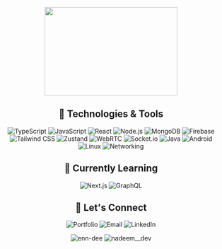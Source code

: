 

<p align="center">
  <img src="https://media.tenor.com/5LdshwUZiTYAAAAi/robot-excited.gif" width="300" height="200">
</p>

<h2 align="center">🚀 Technologies & Tools</h2>

<p align="center">
   <img src="https://img.shields.io/badge/TypeScript-007ACC?style=for-the-badge&logo=typescript&logoColor=white" alt="TypeScript">
  <img src="https://img.shields.io/badge/JavaScript-%23F7DF1E.svg?&style=for-the-badge&logo=javascript&logoColor=black" alt="JavaScript">
  <img src="https://img.shields.io/badge/React-%2300D8FF.svg?&style=for-the-badge&logo=react&logoColor=white" alt="React">
  <img src="https://img.shields.io/badge/Node.js-%23339933.svg?&style=for-the-badge&logo=node.js&logoColor=white" alt="Node.js">
  <img src="https://img.shields.io/badge/MongoDB-%2347A248.svg?&style=for-the-badge&logo=mongodb&logoColor=white" alt="MongoDB">
  <img src="https://img.shields.io/badge/firebase-%23039BE5.svg?style=for-the-badge&logo=firebase" alt="Firebase">
  <img src="https://img.shields.io/badge/Tailwind_CSS-38B2AC?style=for-the-badge&logo=tailwind-css&logoColor=white" alt="Tailwind CSS">
  <img src="https://img.shields.io/badge/Zustand-FF5050?style=for-the-badge&logo=react&logoColor=white" alt="Zustand">
  <img src="https://img.shields.io/badge/WebRTC-333333?style=for-the-badge&logo=webrtc&logoColor=white" alt="WebRTC">
   <img src="https://img.shields.io/badge/Socket.io-010101?style=for-the-badge&logo=socket-dot-io&logoColor=white" alt="Socket.io">
<img src="https://img.shields.io/badge/Java-%23ED8B00.svg?&style=for-the-badge&logo=java&logoColor=white" alt="Java">
  <img src="https://img.shields.io/badge/Android-%233DDC84.svg?&style=for-the-badge&logo=android&logoColor=white" alt="Android">
 <img src="https://img.shields.io/badge/Linux-%23FCC624.svg?style=for-the-badge&logo=linux&logoColor=black" alt="Linux">
  <img src="https://img.shields.io/badge/Networking-%23179EDC.svg?style=for-the-badge&logo=cisco&logoColor=white" alt="Networking">
</p>

<h2 align="center">🌱 Currently Learning</h2>

<p align="center">
  <img src="https://img.shields.io/badge/Next.js-%23000000.svg?&style=for-the-badge&logo=next.js&logoColor=white" alt="Next.js">
  <img src="https://img.shields.io/badge/GraphQL-%23E10098.svg?&style=for-the-badge&logo=graphql&logoColor=white" alt="GraphQL">
</p>

<h2 align="center">💬 Let's Connect</h2>

<p align="center">
  <a href="https://your-website.com" style="text-decoration:none;">
    <img src="https://img.shields.io/badge/Portfolio-%230EBF00.svg?&style=for-the-badge&logo=dev.to&logoColor=white" alt="Portfolio">
  </a>
  <a href="mailto:nadeemahmad120808@gmail.com" style="text-decoration:none;">
    <img src="https://img.shields.io/badge/Email-%230EBF00.svg?&style=for-the-badge&logo=gmail&logoColor=white" alt="Email">
  </a>
  <a href="https://www.linkedin.com/in/nadeem-ahmad-062932213/" style="text-decoration:none;">
    <img src="https://img.shields.io/badge/LinkedIn-%230EBF00.svg?&style=for-the-badge&logo=linkedin&logoColor=white" alt="LinkedIn">
  </a>
</p>

<p align="center">
 <img src="https://komarev.com/ghpvc/?username=enn-dee&label=Profile%20views&color=0e75b6&style=flat" alt="enn-dee"  /> 
<img src="https://img.shields.io/twitter/follow/nadeem__dev?logo=twitter&style=for-the-badge" alt="nadeem__dev" /></a> 
</p>

